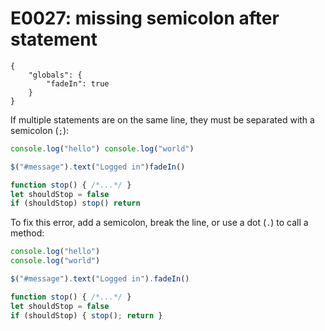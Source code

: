 # E0027: missing semicolon after statement

```config-for-examples
{
    "globals": {
        "fadeIn": true
    }
}
```

If multiple statements are on the same line, they must be separated with a
semicolon (`;`):

```javascript
console.log("hello") console.log("world")

$("#message").text("Logged in")fadeIn()

function stop() { /*...*/ }
let shouldStop = false
if (shouldStop) stop() return
```

To fix this error, add a semicolon, break the line, or use a dot (`.`) to call a
method:

```javascript
console.log("hello")
console.log("world")

$("#message").text("Logged in").fadeIn()

function stop() { /*...*/ }
let shouldStop = false
if (shouldStop) { stop(); return }
```
